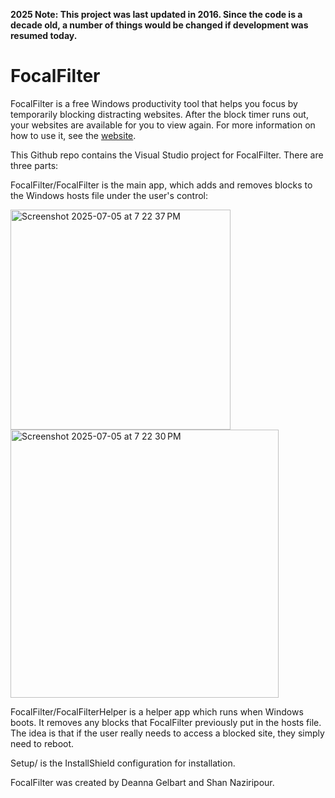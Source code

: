 **2025 Note: This project was last updated in 2016. Since the code is a decade old, a number of things would be changed if development was resumed today.**

# FocalFilter

FocalFilter is a free Windows productivity tool that helps you focus by temporarily blocking distracting websites. After the block timer runs out, your websites are available for you to view again.  For more information on how to use it, see the [website](https://focalfilter.com). 

This Github repo contains the Visual Studio project for FocalFilter. There are three parts:

FocalFilter/FocalFilter is the main app, which adds and removes blocks to the Windows hosts file under the user's control:

<img width="352" alt="Screenshot 2025-07-05 at 7 22 37 PM" src="https://github.com/user-attachments/assets/4dea32c0-dcc0-433e-9f5f-81e2904d19a2" />
<img width="429" alt="Screenshot 2025-07-05 at 7 22 30 PM" src="https://github.com/user-attachments/assets/c0a15a26-cf4a-47d0-9748-fa291f004c85" />

FocalFilter/FocalFilterHelper is a helper app which runs when Windows boots. It removes any blocks that FocalFilter previously put in the hosts file.  The idea is that if the user really needs to access a blocked site, they simply need to reboot.

Setup/ is the InstallShield configuration for installation.

FocalFilter was created by Deanna Gelbart and Shan Naziripour.
